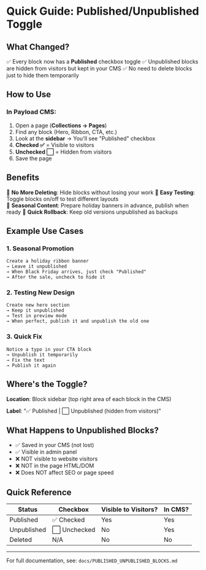 # Quick Guide: Published/Unpublished Toggle

## What Changed?

✅ Every block now has a **Published** checkbox toggle
✅ Unpublished blocks are hidden from visitors but kept in your CMS
✅ No need to delete blocks just to hide them temporarily

## How to Use

### In Payload CMS:

1. Open a page (**Collections → Pages**)
2. Find any block (Hero, Ribbon, CTA, etc.)
3. Look at the **sidebar** → You'll see "Published" checkbox
4. **Checked ✅** = Visible to visitors
5. **Unchecked ⬜** = Hidden from visitors
6. Save the page

## Benefits

🎯 **No More Deleting**: Hide blocks without losing your work
🎯 **Easy Testing**: Toggle blocks on/off to test different layouts  
🎯 **Seasonal Content**: Prepare holiday banners in advance, publish when ready
🎯 **Quick Rollback**: Keep old versions unpublished as backups

## Example Use Cases

### 1. Seasonal Promotion

```
Create a holiday ribbon banner
→ Leave it unpublished
→ When Black Friday arrives, just check "Published"
→ After the sale, uncheck to hide it
```

### 2. Testing New Design

```
Create new hero section
→ Keep it unpublished
→ Test in preview mode
→ When perfect, publish it and unpublish the old one
```

### 3. Quick Fix

```
Notice a typo in your CTA block
→ Unpublish it temporarily
→ Fix the text
→ Publish it again
```

## Where's the Toggle?

**Location**: Block sidebar (top right area of each block in the CMS)

**Label**: "✅ Published | ⬜ Unpublished (hidden from visitors)"

## What Happens to Unpublished Blocks?

- ✅ Saved in your CMS (not lost)
- ✅ Visible in admin panel
- ❌ NOT visible to website visitors
- ❌ NOT in the page HTML/DOM
- ❌ Does NOT affect SEO or page speed

## Quick Reference

| Status      | Checkbox     | Visible to Visitors? | In CMS? |
| ----------- | ------------ | -------------------- | ------- |
| Published   | ✅ Checked   | Yes                  | Yes     |
| Unpublished | ⬜ Unchecked | No                   | Yes     |
| Deleted     | N/A          | No                   | No      |

---

For full documentation, see: `docs/PUBLISHED_UNPUBLISHED_BLOCKS.md`
